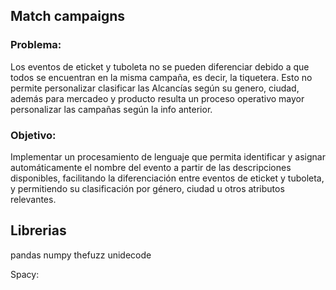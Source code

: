 ## Match campaigns

### Problema:
Los eventos de eticket y tuboleta no se pueden diferenciar debido a que todos se encuentran en la misma campaña, es decir, la tiquetera. Esto no permite personalizar clasificar las Alcancías según su genero, ciudad, además para mercadeo y producto resulta un proceso operativo mayor personalizar las campañas según la info anterior.

### Objetivo:

Implementar un procesamiento de lenguaje que permita identificar y asignar automáticamente el nombre del evento a partir de las descripciones disponibles, facilitando la diferenciación entre eventos de eticket y tuboleta, y permitiendo su clasificación por género, ciudad u otros atributos relevantes.

## Librerias
pandas
numpy
thefuzz
unidecode

Spacy:













